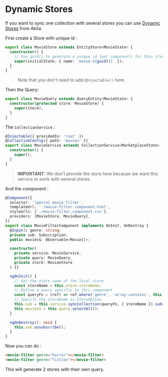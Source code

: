 # Dynamic Stores

If you want to sync one collection with several stores you can use [Dynamic Stores](https://datorama.github.io/akita/docs/angular/local-state/#dynamic-stores) from Akita.

First create a Store with unique id :

```typescript
export class MovieStore extends EntityStore<MovieState> {
  constructor() {
    // Use guid() to generate a unique id (per component) for this store
    super(initialState, { name: `movie-${guid()}` });
  }
}
```

> Note that you don't need to add `@Injectable()` here.

Then the Query:

```typescript
export class MovieQuery extends QueryEntity<MovieState> {
  constructor(protected store: MovieStore) {
    super(store);
  }
}
```

The `CollectionService` :

```typescript
@Injectable({ providedIn: 'root' })
@CollectionConfig({ path: 'movies' })
export class MovieService extends CollectionService<MarketplaceState> {
  constructor() {
    super();
  }
}
```

> **IMPORTANT**: We don't provide the store here because we want this service to work with several stores.

And the component :

```typescript
@Component({
  selector: '[genre] movie-filter',
  templateUrl: './movie-filter.component.html',
  styleUrls: ['./movie-filter.component.css'],
  providers: [MovieStore, MovieQuery],
})
export class MovieFilterComponent implements OnInit, OnDestroy {
  @Input() genre: string;
  private sub: Subscription;
  public movies$: Observable<Movie[]>;

  constructor(
    private service: MovieService,
    private query: MovieQuery,
    private store: MovieeStore
  ) {}

  ngOnInit() {
    // Get the store name of the local store
    const storeName = this.store.storeName;
    // Define a query specific to this component
    const queryFn = (ref) => ref.where('genre', 'array-contains', this.genre);
    // Specify the storeName as StoreOption
    this.sub = this.service.syncCollection(queryFn, { storeName }).subscribe();
    this.movies$ = this.query.selectAll();
  }

  ngOnDestroy(): void {
    this.sub.unsubscribe();
  }
}
```

Now you can do :

```html
<movie-filter genre="horror"></movie-filter>
<movie-filter genre="fiction"></movie-filter>
```

This will generate 2 stores with their own query.
